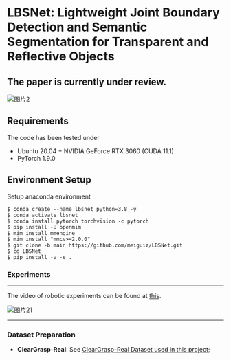 # LBSNet: Lightweight Joint Boundary Detection and Semantic Segmentation for Transparent and Reflective Objects

## The paper is currently under review.

![图片2](https://github.com/user-attachments/assets/d3e99136-6386-4543-8afb-0eff28780ea8)

## Requirements

The code has been tested under

- Ubuntu 20.04 + NVIDIA GeForce RTX 3060 (CUDA 11.1)
- PyTorch 1.9.0

## Environment Setup
Setup anaconda environment
```
$ conda create --name lbsnet python=3.8 -y
$ conda activate lbsnet
$ conda install pytorch torchvision -c pytorch
$ pip install -U openmim
$ mim install mmengine
$ mim install "mmcv>=2.0.0"
$ git clone -b main https://github.com/meiguiz/LBSNet.git
$ cd LBSNet
$ pip install -v -e .
```

### Experiments

---
The video of robotic experiments can be found at [this](https://youtu.be/dNT9odmOBgw).


![图片21](https://github.com/user-attachments/assets/1192b9d2-eeb2-4429-8e37-2364bdc6e65c)

---

### Dataset Preparation
- **ClearGrasp-Real**: See [ClearGrasp-Real Dataset used in this project](https://drive.google.com/drive/folders/1FeiipaFirh2Fi20rSTAUJraqqIKqGlOy?usp=drive_link);
